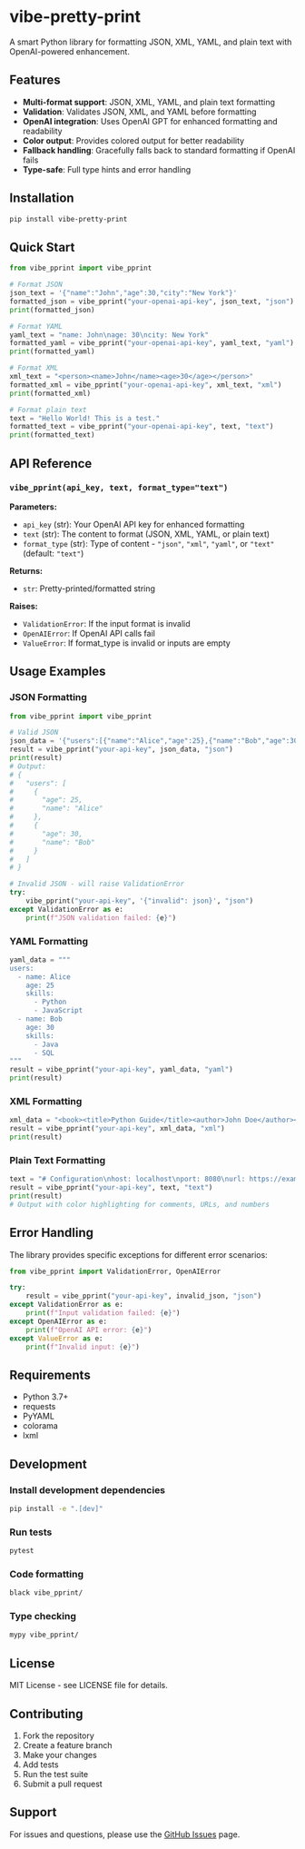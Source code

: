 # vibe-pretty-print

A smart Python library for formatting JSON, XML, YAML, and plain text with OpenAI-powered enhancement.

## Features

- **Multi-format support**: JSON, XML, YAML, and plain text formatting
- **Validation**: Validates JSON, XML, and YAML before formatting
- **OpenAI integration**: Uses OpenAI GPT for enhanced formatting and readability
- **Color output**: Provides colored output for better readability
- **Fallback handling**: Gracefully falls back to standard formatting if OpenAI fails
- **Type-safe**: Full type hints and error handling

## Installation

```bash
pip install vibe-pretty-print
```

## Quick Start

```python
from vibe_pprint import vibe_pprint

# Format JSON
json_text = '{"name":"John","age":30,"city":"New York"}'
formatted_json = vibe_pprint("your-openai-api-key", json_text, "json")
print(formatted_json)

# Format YAML
yaml_text = "name: John\nage: 30\ncity: New York"
formatted_yaml = vibe_pprint("your-openai-api-key", yaml_text, "yaml")
print(formatted_yaml)

# Format XML
xml_text = "<person><name>John</name><age>30</age></person>"
formatted_xml = vibe_pprint("your-openai-api-key", xml_text, "xml")
print(formatted_xml)

# Format plain text
text = "Hello World! This is a test."
formatted_text = vibe_pprint("your-openai-api-key", text, "text")
print(formatted_text)
```

## API Reference

### `vibe_pprint(api_key, text, format_type="text")`

**Parameters:**
- `api_key` (str): Your OpenAI API key for enhanced formatting
- `text` (str): The content to format (JSON, XML, YAML, or plain text)
- `format_type` (str): Type of content - `"json"`, `"xml"`, `"yaml"`, or `"text"` (default: `"text"`)

**Returns:**
- `str`: Pretty-printed/formatted string

**Raises:**
- `ValidationError`: If the input format is invalid
- `OpenAIError`: If OpenAI API calls fail
- `ValueError`: If format_type is invalid or inputs are empty

## Usage Examples

### JSON Formatting

```python
from vibe_pprint import vibe_pprint

# Valid JSON
json_data = '{"users":[{"name":"Alice","age":25},{"name":"Bob","age":30}]}'
result = vibe_pprint("your-api-key", json_data, "json")
print(result)
# Output:
# {
#   "users": [
#     {
#       "age": 25,
#       "name": "Alice"
#     },
#     {
#       "age": 30,
#       "name": "Bob"
#     }
#   ]
# }

# Invalid JSON - will raise ValidationError
try:
    vibe_pprint("your-api-key", '{"invalid": json}', "json")
except ValidationError as e:
    print(f"JSON validation failed: {e}")
```

### YAML Formatting

```python
yaml_data = """
users:
  - name: Alice
    age: 25
    skills:
      - Python
      - JavaScript
  - name: Bob
    age: 30
    skills:
      - Java
      - SQL
"""
result = vibe_pprint("your-api-key", yaml_data, "yaml")
print(result)
```

### XML Formatting

```python
xml_data = "<book><title>Python Guide</title><author>John Doe</author><year>2024</year></book>"
result = vibe_pprint("your-api-key", xml_data, "xml")
print(result)
```

### Plain Text Formatting

```python
text = "# Configuration\nhost: localhost\nport: 8080\nurl: https://example.com"
result = vibe_pprint("your-api-key", text, "text")
print(result)
# Output with color highlighting for comments, URLs, and numbers
```

## Error Handling

The library provides specific exceptions for different error scenarios:

```python
from vibe_pprint import ValidationError, OpenAIError

try:
    result = vibe_pprint("your-api-key", invalid_json, "json")
except ValidationError as e:
    print(f"Input validation failed: {e}")
except OpenAIError as e:
    print(f"OpenAI API error: {e}")
except ValueError as e:
    print(f"Invalid input: {e}")
```

## Requirements

- Python 3.7+
- requests
- PyYAML
- colorama
- lxml

## Development

### Install development dependencies

```bash
pip install -e ".[dev]"
```

### Run tests

```bash
pytest
```

### Code formatting

```bash
black vibe_pprint/
```

### Type checking

```bash
mypy vibe_pprint/
```

## License

MIT License - see LICENSE file for details.

## Contributing

1. Fork the repository
2. Create a feature branch
3. Make your changes
4. Add tests
5. Run the test suite
6. Submit a pull request

## Support

For issues and questions, please use the [GitHub Issues](https://github.com/yourusername/vibe-pretty-print/issues) page.